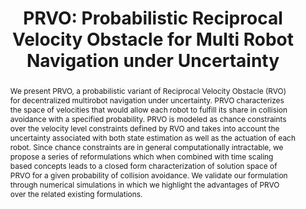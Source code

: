 ---
layout: project-page-new
title: "PRVO: Probabilistic Reciprocal Velocity Obstacle for Multi Robot Navigation under Uncertainty"
authors:
  - name: Bharath Gopalakrishnan
    sup: 1
  - name: Arun Kumar Singh
    sup: 2
  - name: Meha Kaushik
    sup: 1
  - name: K. Madhava Krishna
    sup: 1
  - name: Dinesh Manocha
    sup: 3
affiliations:
  - name: IIIT Hyderabad, India
    link: https://robotics.iiit.ac.in
    sup: 1
  - name: ATMRI, School of MAE, NTU, Singapore
    link: http://www.atmri.ntu.edu.sg/
    sup: 2
  - name: University of North Carolina, Chappel Hill 
    link: http://www.unc.edu//
    sup: 2
permalink: publications/2017/Gopalakrishnan_PRVO
abstract: "We present PRVO, a probabilistic variant of Reciprocal Velocity Obstacle (RVO) for decentralized multirobot navigation under uncertainty. PRVO characterizes the space of velocities that would allow each robot to fulfill its share in collision avoidance with a specified probability. PRVO is modeled as chance constraints over the velocity level constraints defined by RVO and takes into account the uncertainty associated with both state estimation as well as the actuation of each robot. Since chance constraints are in general computationally intractable, we propose a series of reformulations which when combined with time scaling based concepts leads to a closed form characterization of solution space of PRVO for a given probability of collision avoidance. We validate our formulation through numerical simulations in which we highlight the advantages of PRVO over the related existing formulations."
paper: https://robotics.iiit.ac.in/uploads/Main/Publications/resources/Bharath_et_al_iros17/iros_17_cam_ready_1589.pdf
video: https://robotics.iiit.ac.in/uploads/Main/Publications/resources/Bharath_et_al_iros17/video_camready_1589.mp4
# iframe: https://www.youtube.com/embed/jhjskX4FQwA

---